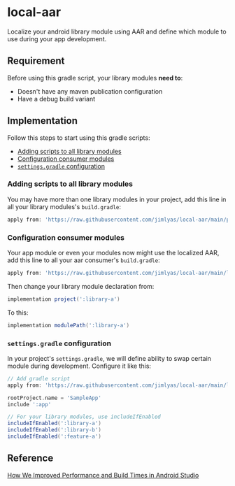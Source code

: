 # local-aar
Localize your android library module using AAR and define which module to use during your app development.

## Requirement
Before using this gradle script, your library modules **need to**:
 - Doesn't have any maven publication configuration
 - Have a debug build variant
 
## Implementation
Follow this steps to start using this gradle scripts:
 - [Adding scripts to all library modules](#adding-scripts-to-all-library-modules)
 - [Configuration consumer modules](#configuration-consumer-modules)
 - [`settings.gradle` configuration](#settingsgradle-configuration)


### Adding scripts to all library modules
You may have more than one library modules in your project, add this line in all your library modules's `build.gradle`:
```groovy
apply from: 'https://raw.githubusercontent.com/jimlyas/local-aar/main/publish.gradle'
```


### Configuration consumer modules
Your app module or even your modules now might use the localized AAR, add this line to all your aar consumer's `build.gradle`:
```groovy
apply from: 'https://raw.githubusercontent.com/jimlyas/local-aar/main/local-aar.gradle'
```
Then change your library module declaration from:
```groovy
implementation project(':library-a')
```
To this:
```groovy
implementation modulePath(':library-a')
```


### `settings.gradle` configuration
In your project's `settings.gradle`, we will define ability to swap certain module during development. Configure it like this:
```groovy
// Add gradle script
apply from: 'https://raw.githubusercontent.com/jimlyas/local-aar/main/local-aar.gradle'

rootProject.name = 'SampleApp'
include ':app'

// For your library modules, use includeIfEnabled
includeIfEnabled(':library-a')
includeIfEnabled(':library-b')
includeIfEnabled(':feature-a')
```


## Reference
[How We Improved Performance and Build Times in Android Studio](https://medium.com/gojekengineering/how-we-improved-performance-and-build-times-in-android-studio-306028166b79)

